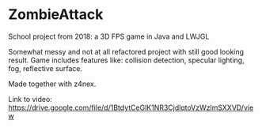 # ZombieAttack
School project from 2018: a 3D FPS game in Java and LWJGL

Somewhat messy and not at all refactored project with still good looking result. 
Game includes features like: collision detection, specular lighting, fog, reflective surface.

Made together with z4nex.

Link to video: https://drive.google.com/file/d/1BtdytCeGlK1NR3CjdlqtoVzWzlmSXXVD/view
